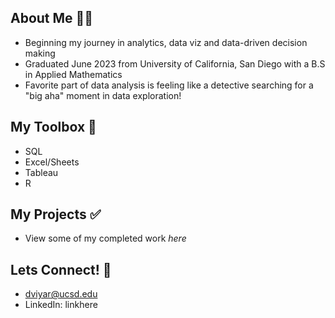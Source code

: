 

<!--
**dylanviyar/dylanviyar** is a ✨ _special_ ✨ repository because its `README.md` (this file) appears on your GitHub profile.

Here are some ideas to get you started:

- 🔭 I’m currently working on ...
- 🌱 I’m currently learning ...
- 👯 I’m looking to collaborate on ...
- 🤔 I’m looking for help with ...
- 💬 Ask me about ...
- 📫 How to reach me: ...
- 😄 Pronouns: ...
- ⚡ Fun fact: ...
-->

## About Me 👋🏽
- Beginning my journey in analytics, data viz and data-driven decision making
- Graduated June 2023 from University of California, San Diego with a B.S in Applied Mathematics
- Favorite part of data analysis is feeling like a detective searching for a "big aha" moment in data exploration!

## My Toolbox 🧰
- SQL
- Excel/Sheets
- Tableau
- R

## My Projects ✅
- View some of my completed work _here_

## Lets Connect! 💫
- dviyar@ucsd.edu
- LinkedIn: linkhere

